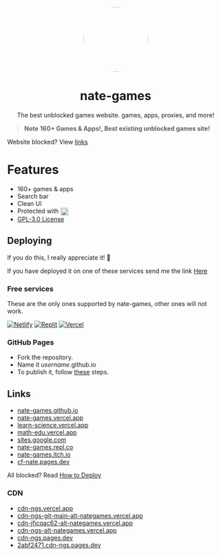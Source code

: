 <p align="center">
<kbd>
<a href="https://bit.ly/nate-games">
<img style="border-radius:50%" height="150px" src="https://raw.githubusercontent.com/nate-games/nate-games.github.io/main/0/assets/img/favicon.png"></a>
</kbd>
</p>

<h1 align="center">nate-games</h1>
<p align="center">The best unblocked games website. games, apps, proxies, and more!</p>

> **Note**
> **160+ Games & Apps!, Best existing unblocked games site!**

Website blocked? View [links](#links)

# Features
- 160+ games & apps
- Search bar
- Clean UI
- Protected with  <a href="https://cloudflare.com"><img src="https://raw.githubusercontent.com/nate-games/nate-games.github.io/e18ba54d623d732825dcea9d173ef4bab519b8ce/0/assets/img/reCAPTCHA/CF_logo_horizontal_whitetype.svg" width="auto" height="18" style="vertical-align: middle;"></a>
- [GPL-3.0 License](/LICENSE.txt)


## Deploying
If you do this, I really appreciate it! 🙏

If you have deployed it on one of these services send me the link [Here](https://docs.google.com/forms/d/e/1FAIpQLSeHFEk4rR1r98SnzdBStOPvv4zAr2OG-RkuajaafaFumVeHlQ/viewform)
### Free services
These are the only ones supported by nate-games, other ones will not work.

<a href="https://app.netlify.com/start"><img src="https://camo.githubusercontent.com/6812f65116af08d710eca27246e2d7dfaa721132d258a67ea040530e1d30d165/68747470733a2f2f62696e6261736862616e616e612e6769746875622e696f2f6465706c6f792d627574746f6e732f627574746f6e732f72656d6164652f6e65746c6966792e737667" alt="Netlify" /></a>
<a href="https://replit.com/github/nate-games/nate-games.githubi.o"><img src="https://raw.githubusercontent.com/BinBashBanana/deploy-buttons/master/buttons/remade/replit.svg" alt="Replit" /></a>
<a href="https://vercel.com/new/clone?repository-url=https://github.com/nate-games/nate-games.github.io"><img src="https://camo.githubusercontent.com/070945ad10e9641e23cf5a0a24ed7230d39f92377af4a8e6bd0102aa4ebfd9b2/68747470733a2f2f62696e6261736862616e616e612e6769746875622e696f2f6465706c6f792d627574746f6e732f627574746f6e732f72656d6164652f76657263656c2e737667" alt="Vercel" /></a>


### GitHub Pages
- Fork the repository.
- Name it *username*.github.io
- To publish it, follow <a href="https://docs.github.com/en/pages/getting-started-with-github-pages/configuring-a-publishing-source-for-your-github-pages-site#publishing-from-a-branch" target="_blank">these</a> steps.
## Links
- [nate-games.github.io](https://nate-games.github.io/)
- [nate-games.vercel.app](https://nate-games.vercel.app)
- [learn-science.vercel.app](https://learn-science.vercel.app/)
- [math-edu.vercel.app](https://math-edu.vercel.app/)
- [sites.google.com](https://sites.google.com/view/nates-unblocked)
- [nate-games.repl.co](https://nate-games.repl.co/)
- [nate-games.itch.io](https://nate-games.itch.io/play)
- [cf-nate.pages.dev](https://cf-nate.pages.dev/)

All blocked? Read [How to Deploy](#deploying)

### CDN
- [cdn-ngs.vercel.app](https://cdn-ngs.vercel.app/)
- [cdn-ngs-git-main-alt-nategames.vercel.app](https://cdn-ngs-git-main-alt-nategames.vercel.app)
- [cdn-jfjcqac62-alt-nategames.vercel.app](https://cdn-jfjcqac62-alt-nategames.vercel.app)
- [cdn-ngs-alt-nategames.vercel.app](https://cdn-ngs-alt-nategames.vercel.app)
- [cdn-ngs.pages.dev](https://cdn-ngs.pages.dev/)
- [2abf2471.cdn-ngs.pages.dev](https://2abf2471.cdn-ngs.pages.dev)
